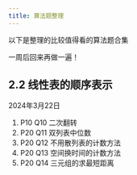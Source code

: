 ```yaml
---
title: 算法题整理
---
```


以下是整理的比较值得看的算法题合集

一周后回来再做一遍！

## 2.2 线性表的顺序表示

2024年3月22日

1. P10 Q10 二次翻转
2. P20 Q11 双列表中位数
3. P20 Q12 不用散列表的计数方法
4. P20 Q13 空间换时间的计数方法
5. P20 Q14 三元组的求最短距离